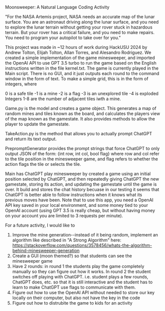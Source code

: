 Moonsweeper: A Natural Language Coding Activity

"For the NASA Artemis project, NASA needs an accurate map of the lunar surface.​ You are an astronaut driving along the lunar surface, and you need to explore the lunar terrain without getting your rover stuck in hazardous terrain.​ But your rover has a critical failure, and you need to make repairs.​ You need to program your autopilot to take over for you.​"

This project was made in ~12 hours of work during HackUSU 2024 by Andrew Tolton, Elijah Tolton, Allan Torres, and Alesandro Rodriguez. We created a simple implementation of the game minesweeper, and imported the OpenAI API to use GPT 3.5 turbo to run the game based on the English instructions written in the file kernel.txt. The game is currently played in the Main script. There is no GUI, and it just outputs each round to the command window in the form of text. To make a simple grid, this is in the form of integers, where

0 is a safe tile
-1 is a mine
-2 is a flag
-3 is an unexplored tile
-4 is exploded
Integers 1-8 are the number of adjacent tiles iwth a mine.

Game.py is the model and creates a game object. This generates a map of random mines and tiles known as the board, and calculates the players view of the map known as the gamestate. It also provides methods to allow the player to update the gamestate.

TakeAction.py is the method that allows you to actually prompt ChatGPT and return its text output.

PrepromptGenerator provides the prompt strings that force ChatGPT to only output JSON of the form:
{int row, int col, bool flag} where row and col refer to the tile position in the minesweeper game, and flag refers to whether the action flags the tile or selects the tile.

Main has ChatGPT play minesweeper by created a game using an initial position selected by ChatGPT, and then repeatedly giving ChatGPT the new gamestate, storing its action, and updating the gamestate until the game is over. It build and stores the chat history becuase in our testing it seems that ChatGPT is better able to follow instructions when it knows what its previous moves have been. Note that to use this app, you need a OpenAI API key saved in your local environment, and some money tied to your OpenAI account (using GPT 3.5 is really cheap, but without having money on your account you are limited to 3 requests per minute).

For a future activity, I would like to
1) Improve the mine generation--instead of it being random, implement an algorithm like described in "A Strong Algorithm" here: https://stackoverflow.com/questions/3578456/whats-the-algorithm-behind-minesweeper-generation
2) Create a GUI (moon themed?) so that students can see the minesweeper game
3) Have 2 rounds: in round 1 the students play the game completely manually so they can figure out how it works.
   In round 2 the student switches off playing with ChatGPT. i.e. student plays a few rounds, ChatGPT does, etc. so that it is still interactive and the student has to learn to make ChatGPT use flags to communicate with them.
4) Figure out how to use the OpenAI API without needed to store our key locally on their computer, but also not have the key in the code
5) Figure out how to distrubite the game to kids for an activity
